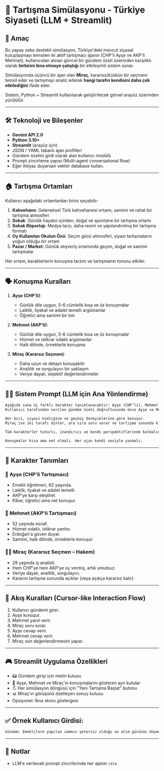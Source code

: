# 🧠 Tartışma Simülasyonu - Türkiye Siyaseti (LLM + Streamlit)

## 🌟 Amaç

Bu yapay zeka destekli simülasyon, Türkiye'deki mevcut siyasal kutuplaşmayı temsilen iki aktif tartışmacı ajanın (CHP'li Ayşe ve AKP'li Mehmet), kullanıcıdan alınan güncel bir gündem özeti üzerinden karşılıklı olarak **birbirini ikna etmeye çalıştığı** bir etkileşimli sistem sunar.

Simülasyonda üçüncü bir ajan olan **Miraç**, kararsız/küskün bir seçmeni temsil eder ve tartışmayı analiz ederek **hangi tarafın kendisini daha çok etkilediğini** ifade eder.

Sistem, Python + Streamlit kullanılarak geliştirilecek görsel arayüz üzerinden yürütülür.

---

## 🛠️ Teknoloji ve Bileşenler

- **Gemini API 2.0**
- **Python 3.10+**
- **Streamlit** (arayüz için)
- JSON / YAML tabanlı ajan profilleri
- Gündem özetini girdi olarak alan kullanıcı modülü
- Prompt zincirleme yapısı (Multi-agent conversational flow)
- Eğer ihtiyaç duyarsan vektör database kullan. 
---

## 🏠 Tartışma Ortamları

Kullanıcı aşağıdaki ortamlardan birini seçebilir:

1. **Kahvehane**: Geleneksel Türk kahvehanesi ortamı, samimi ve rahat bir tartışma atmosferi
2. **Sokak**: Günlük hayatın içinden, doğal ve spontane bir tartışma ortamı
3. **Sokak Röportajı**: Medya tarzı, daha resmi ve yapılandırılmış bir tartışma formatı
4. **Oy Kullanılan Okulun Önü**: Seçim günü atmosferi, siyasi tartışmaların yoğun olduğu bir ortam
5. **Pazar / Market**: Günlük alışveriş ortamında geçen, doğal ve samimi tartışmalar

Her ortam, karakterlerin konuşma tarzını ve tartışmanın tonunu etkiler.

---

## 🗣️ Konuşma Kuralları

1. **Ayşe (CHP'li)**: 
   - Günlük dile uygun, 5-6 cümlelik kısa ve öz konuşmalar
   - Laiklik, liyakat ve adalet temelli argümanlar
   - Öğretici ama samimi bir ton

2. **Mehmet (AKP'li)**:
   - Günlük dile uygun, 5-6 cümlelik kısa ve öz konuşmalar
   - Hizmet ve istikrar odaklı argümanlar
   - Halk dilinde, örneklerle konuşma

3. **Miraç (Kararsız Seçmen)**:
   - Daha uzun ve detaylı konuşabilir
   - Analitik ve sorgulayıcı bir yaklaşım
   - Veriye dayalı, objektif değerlendirmeler

---

## 🧑‍💻 Sistem Prompt (LLM için Ana Yönlendirme)

```txt
Aşağıda sana üç farklı karakter tanımlanacaktır: Ayşe (CHP'li), Mehmet (AKP'li), Miraç (kararsız/küskün seçmen).  
Kullanıcı tarafından verilen gündem özeti doğrultusunda önce Ayşe ve Mehmet, sırayla doğal Türkçe ile konuşarak görüşlerini belirtir.

Her biri, siyasi kimliğine ve geçmiş deneyimlerine göre konuşur.  
Miraç ise iki tarafı dinler, ara sıra soru sorar ve tartışma sonunda kime daha yakın hissettiğini belirtir (veya hâlâ kararsız kaldığını söyler).

Tüm karakterler tutarlı, inandırıcı ve kendi perspektiflerinde kalmalıdır.

Konuşmalar kısa ama net olmalı. Her ajan kendi sesiyle yazmalı.
```

---

## 🧠 Karakter Tanımları

### 👩 Ayşe (CHP'li Tartışmacı)
- Emekli öğretmen, 62 yaşında.
- Laiklik, liyakat ve adalet temelli.
- AKP'ye karşı eleştirel.
- Kibar, öğretici ama net konuşur.

### 👨 Mehmet (AKP'li Tartışmacı)
- 52 yaşında esnaf.
- Hizmet odaklı, istikrar yanlısı.
- Erdoğan'a güven duyar.
- Samimi, halk dilinde, örneklerle konuşur.

### 👨‍💼 Miraç (Kararsız Seçmen – Hakem)
- 29 yaşında iş analisti.
- Hem CHP'ye hem AKP'ye oy vermiş, artık umutsuz.
- Veriye dayalı, analitik, sorgulayıcı.
- Kararını tartışma sonunda açıklar (veya açıkça kararsız kalır).

---

## 🔁 Akış Kuralları (Cursor-like Interaction Flow)

1. Kullanıcı gündemi girer.
2. Ayşe konuşur.
3. Mehmet yanıt verir.
4. Miraç soru sorar.
5. Ayşe cevap verir.
6. Mehmet cevap verir.
7. Miraç son değerlendirmesini yapar.

---

## 🎮 Streamlit Uygulama Özellikleri

- 📟 Gündem girişi için metin kutusu
- 🧠 Ayşe, Mehmet ve Miraç'ın konuşmalarını gösteren ayrı kutular
- ↻ Her simülasyon döngüsü için "Yeni Tartışma Başlat" butonu
- 📊 Miraç'ın görüşünü özetleyen sonuç kutusu
- Opsiyonel: İkna skoru göstergesi

---

## ✅ Örnek Kullanıcı Girdisi:

```txt
Gündem: Emeklilere yapılan zammın yetersiz olduğu ve alım gücünün düşmesi
```

---

## 🔐 Notlar

- LLM'e verilecek prompt zincirlerinde her ajanin `role`
